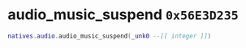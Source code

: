 # audio_music_suspend `0x56E3D235`

```lua
natives.audio.audio_music_suspend(_unk0 --[[ integer ]])
```